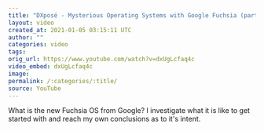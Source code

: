 ```yaml
---
title: "DXposé - Mysterious Operating Systems with Google Fuchsia (part 1)"
layout: video
created_at: 2021-01-05 03:15:11 UTC
author: ""
categories: video
tags: 
orig_url: https://www.youtube.com/watch?v=dxUgLcfaq4c
video_embed: dxUgLcfaq4c
image:
permalink: /:categories/:title/
source: YouTube
---
```

What is the new Fuchsia OS from Google? I investigate what it is like to get started with and reach my own conclusions as to it's intent.
